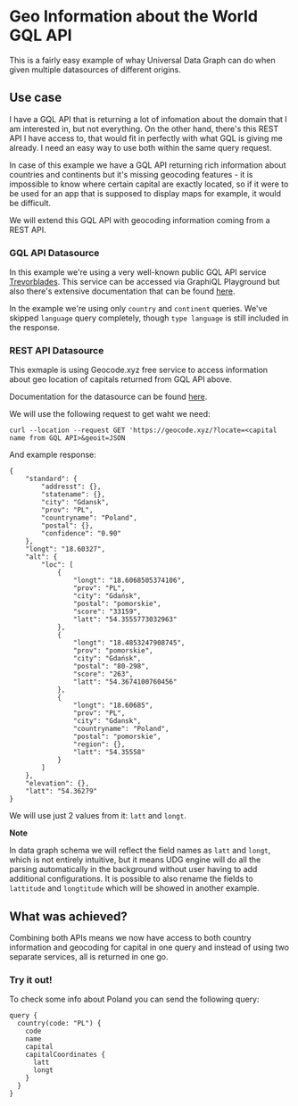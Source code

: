 # Geo Information about the World GQL API

This is a fairly easy example of whay Universal Data Graph can do when given multiple datasources of different origins.

## Use case

I have a GQL API that is returning a lot of infomation about the domain that I am interested in, but not everything. On the other hand, there's this REST API I have access to, that would fit in perfectly with what GQL is giving me already. I need an easy way to use both within the same query request.

In case of this example we have a GQL API returning rich information about countries and continents but it's missing geocoding features - it is impossible to know where certain capital are exactly located, so if it were to be used for an app that is supposed to display maps for example, it would be difficult.

We will extend this GQL API with geocoding information coming from a REST API.

### GQL API Datasource

In this example we're using a very well-known public GQL API service [Trevorblades](https://countries.trevorblades.com/). This service can be accessed via GraphiQL Playground but also there's extensive documentation that can be found [here](https://github.com/trevorblades/countries).

In the example we're using only `country` and `continent` queries. We've skipped `language` query completely, though `type language` is still included in the response.

### REST API Datasource

This exmaple is using Geocode.xyz free service to access information about geo location of capitals returned from GQL API above.

Documentation for the datasource can be found [here](https://geocode.xyz/api).

We will use the following request to get waht we need:

```
curl --location --request GET 'https://geocode.xyz/?locate=<capital name from GQL API>&geoit=JSON
```
And example response:

```
{
    "standard": {
        "addresst": {},
        "statename": {},
        "city": "Gdansk",
        "prov": "PL",
        "countryname": "Poland",
        "postal": {},
        "confidence": "0.90"
    },
    "longt": "18.60327",
    "alt": {
        "loc": [
            {
                "longt": "18.6068505374106",
                "prov": "PL",
                "city": "Gdańsk",
                "postal": "pomorskie",
                "score": "33159",
                "latt": "54.3555773032963"
            },
            {
                "longt": "18.4853247908745",
                "prov": "pomorskie",
                "city": "Gdańsk",
                "postal": "80-298",
                "score": "263",
                "latt": "54.3674100760456"
            },
            {
                "longt": "18.60685",
                "prov": "PL",
                "city": "Gdansk",
                "countryname": "Poland",
                "postal": "pomorskie",
                "region": {},
                "latt": "54.35558"
            }
        ]
    },
    "elevation": {},
    "latt": "54.36279"
}
```

We will use just 2 values from it: `latt` and `longt`.

**Note**

In data graph schema we will reflect the field names as `latt` and `longt`, which is not entirely intuitive, but it means UDG engine will do all the parsing automatically in the background without user having to add additional configurations. It is possible to also rename the fields to `lattitude` and `longtitude` which will be showed in another example.

## What was achieved?

Combining both APIs means we now have access to both country information and geocoding for capital in one query and instead of using two separate services, all is returned in one go.

### Try it out!

To check some info about Poland you can send the following query:

```
query {
  country(code: "PL") {
    code
    name
    capital
    capitalCoordinates {
      latt
      longt
    }
  }
}
```


